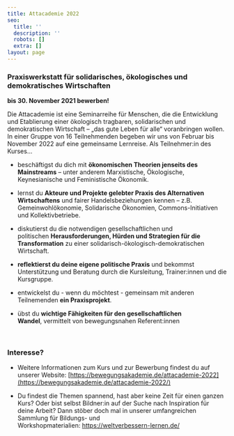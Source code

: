 ```yaml
---
title: Attacademie 2022
seo:
  title: ''
  description: ''
  robots: []
  extra: []
layout: page
---
```

### **Praxiswerkstatt für solidarisches, ökologisches und demokratisches Wirtschaften**

**bis 30. November 2021 bewerben!**

Die Attacademie ist eine Seminarreihe für Menschen, die die Entwicklung und Etablierung einer ökologisch tragbaren, solidarischen und demokratischen Wirtschaft – „das gute Leben für alle“ voranbringen wollen. In einer Gruppe von 16 Teilnehmenden begeben wir uns von Februar bis November 2022 auf eine gemeinsame Lernreise. Als Teilnehmer:in des Kurses...

*   beschäftigst du dich mit **ökonomischen Theorien jenseits des Mainstreams** – unter anderem Marxistische, Ökologische, Keynesianische und Feministische Ökonomik.

<!---->

*   lernst du **Akteure und Projekte gelebter Praxis des Alternativen Wirtschaftens** und fairer Handelsbeziehungen kennen – z.B. Gemeinwohlökonomie, Solidarische Ökonomien, Commons-Initiativen und Kollektivbetriebe.

<!---->

*   diskutierst du die notwendigen gesellschaftlichen und politischen **Herausforderungen, Hürden und Strategien für die Transformation** zu einer solidarisch-ökologisch-demokratischen Wirtschaft.

<!---->

*   **reflektierst du deine eigene politische Praxis** und bekommst Unterstützung und Beratung durch die Kursleitung, Trainer:innen und die Kursgruppe.

<!---->

*   entwickelst du - wenn du möchtest - gemeinsam mit anderen Teilnemenden **ein Praxisprojekt**.

<!---->

*   übst du **wichtige Fähigkeiten für den gesellschaftlichen Wandel**, vermittelt von bewegungsnahen Referent:innen

 

### Interesse?

*   Weitere Informationen zum Kurs und zur Bewerbung findest du auf unserer Website: [https://bewegungsakademie.de/attacademie-2022](https://bewegungsakademie.de/attacademie-2022/)

<!---->

*   Du findest die Themen spannend, hast aber keine Zeit für einen ganzen Kurs? Oder bist selbst Bildner:in auf der Suche nach Inspiration für deine Arbeit? Dann stöber doch mal in unserer umfangreichen Sammlung für Bildungs- und Workshopmaterialien: <https://weltverbessern-lernen.de/>
